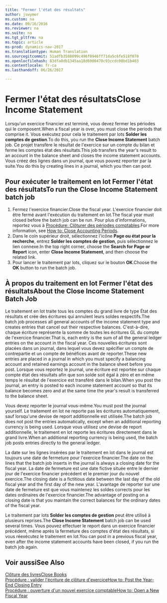 ```yaml
---
title: "Fermer l'état des résultats"
author: jswymer
ms.custom: na
ms.date: 09/16/2016
ms.reviewer: na
ms.suite: na
ms.tgt_pltfrm: na
ms.topic: article
ms-prod: dynamics-nav-2017
ms.translationtype: Human Translation
ms.sourcegitcommit: 51adfb3588099c496f0946ff71da5c6fe518f070
ms.openlocfilehash: 83dfa0db1345aa18d6900470c93ccdc00bd1b403
ms.contentlocale: fr-ca
ms.lasthandoff: 06/26/2017

---
```

# <a name="close-income-statement"></a><span data-ttu-id="abffd-102">Fermer l'état des résultats</span><span class="sxs-lookup"><span data-stu-id="abffd-102">Close Income Statement</span></span>
<span data-ttu-id="abffd-103">Lorsqu'un exercice financier est terminé, vous devez fermer les périodes qui le composent.</span><span class="sxs-lookup"><span data-stu-id="abffd-103">When a fiscal year is over, you must close the periods that comprise it.</span></span> <span data-ttu-id="abffd-104">Vous exécutez pour cela le traitement par lots **Solder les comptes de gestion**.</span><span class="sxs-lookup"><span data-stu-id="abffd-104">To do this, you run the **Close Income Statement** batch job.</span></span> <span data-ttu-id="abffd-105">Ce projet transfère le résultat de l'exercice sur un compte du bilan et ferme les comptes état des résultats.</span><span class="sxs-lookup"><span data-stu-id="abffd-105">This job transfers the year's result to an account in the balance sheet and closes the income statement accounts.</span></span> <span data-ttu-id="abffd-106">Vous créez des lignes dans un journal, que vous pouvez reporter par la suite.</span><span class="sxs-lookup"><span data-stu-id="abffd-106">You do this by creating lines in a journal, which you then can post.</span></span>

## <a name="to-run-the-close-income-statement-batch-job"></a><span data-ttu-id="abffd-107">Pour exécuter le traitement en lot Fermer l'état des résultats</span><span class="sxs-lookup"><span data-stu-id="abffd-107">To run the Close Income Statement batch job</span></span>
1. <span data-ttu-id="abffd-108">Fermez l'exercice financier.</span><span class="sxs-lookup"><span data-stu-id="abffd-108">Close the fiscal year.</span></span> <span data-ttu-id="abffd-109">L'exercice financier doit être fermé avant l'exécution du traitement en lot.</span><span class="sxs-lookup"><span data-stu-id="abffd-109">The fiscal year must closed before the batch job can be run.</span></span> <span data-ttu-id="abffd-110">Pour plus d'informations, reportez vous à [Procédure: Clôturer des périodes comptables](year-close-account-periods.md).</span><span class="sxs-lookup"><span data-stu-id="abffd-110">For more information, see [How to: Close Accounting Periods](year-close-account-periods.md).</span></span>
2. <span data-ttu-id="abffd-111">Dans le coin supérieur droit, sélectionnez l'icône **Page ou état pour la recherche**, entrez **Solder les comptes de gestion**, puis sélectionnez le lien connexe.</span><span class="sxs-lookup"><span data-stu-id="abffd-111">In the top right corner, choose the **Search for Page or Report** icon, enter **Close Income Statement**, and then choose the related link.</span></span>
3. <span data-ttu-id="abffd-112">Pour lancer le traitement par lots, cliquez sur le bouton **OK**.</span><span class="sxs-lookup"><span data-stu-id="abffd-112">Choose the **OK** button to run the batch job.</span></span>

## <a name="about-the-close-income-statement-batch-job"></a><span data-ttu-id="abffd-113">À propos du traitement en lot Fermer l'état des résultats</span><span class="sxs-lookup"><span data-stu-id="abffd-113">About the Close Income Statement Batch Job</span></span>
<span data-ttu-id="abffd-114">Le traitement en lot traite tous les comptes du grand livre de type État des résultats et crée des écritures qui annulent leurs soldes respectifs.</span><span class="sxs-lookup"><span data-stu-id="abffd-114">The batch job processes all general accounts of the income statement type and creates entries that cancel out their respective balances.</span></span> <span data-ttu-id="abffd-115">C'est-à-dire, chaque écriture représente la somme de toutes les écritures GL du compte de l'exercice financier.</span><span class="sxs-lookup"><span data-stu-id="abffd-115">That is, each entry is the sum of all the general ledger entries on the account in the fiscal year.</span></span> <span data-ttu-id="abffd-116">Ces nouvelles écritures sont placées dans un journal, dans lequel vous devez spécifier un compte de contrepartie et un compte de bénéfices avant de reporter.</span><span class="sxs-lookup"><span data-stu-id="abffd-116">These new entries are placed in a journal in which you must specify a balancing account and retained earnings account in the balance sheet before you post.</span></span> <span data-ttu-id="abffd-117">Lorsque vous reportez le journal, une écriture est reportée sur chaque compte état des résultats afin que son solde soit égal à zéro et en même temps le résultat de l'exercice est transféré dans le bilan.</span><span class="sxs-lookup"><span data-stu-id="abffd-117">When you post the journal, an entry is posted to each income statement account so that its balance becomes zero and at the same time the year's result is transferred to the balance sheet.</span></span>

<span data-ttu-id="abffd-118">Vous devez reporter le journal vous-même.</span><span class="sxs-lookup"><span data-stu-id="abffd-118">You must post the journal yourself.</span></span> <span data-ttu-id="abffd-119">Le traitement en lot ne reporte pas les écritures automatiquement, sauf lorsqu'une devise de report additionnelle est utilisée.</span><span class="sxs-lookup"><span data-stu-id="abffd-119">The batch job does not post the entries automatically, except when an additional reporting currency is being used.</span></span> <span data-ttu-id="abffd-120">Lorsque vous utilisez une devise de report additionnelle, le traitement en lot reporte les écritures directement dans le grand livre.</span><span class="sxs-lookup"><span data-stu-id="abffd-120">When an additional reporting currency is being used, the batch job posts entries directly to the general ledger.</span></span>

<span data-ttu-id="abffd-121">La date sur les lignes insérées par le traitement en lot dans le journal est toujours une date de fermeture pour l'exercice financier.</span><span class="sxs-lookup"><span data-stu-id="abffd-121">The date on the lines that the batch job inserts in the journal is always a closing date for the fiscal year.</span></span> <span data-ttu-id="abffd-122">La date de fermeture est une date fictive située entre le dernier jour de l'exercice financier précédent et le premier jour du nouvel exercice.</span><span class="sxs-lookup"><span data-stu-id="abffd-122">The closing date is a fictitious date between the last day of the old fiscal year and the first day of the new year.</span></span> <span data-ttu-id="abffd-123">L'avantage de reporter sur une date de fermeture est que vous maintenez les soldes corrects pour les dates ordinaires de l'exercice financier.</span><span class="sxs-lookup"><span data-stu-id="abffd-123">The advantage of posting on a closing date is that you maintain the correct balances for the ordinary dates of the fiscal year.</span></span>

<span data-ttu-id="abffd-124">Le traitement par lots **Solder les comptes de gestion** peut être utilisé à plusieurs reprises.</span><span class="sxs-lookup"><span data-stu-id="abffd-124">The **Close Income Statement** batch job can be used several times.</span></span> <span data-ttu-id="abffd-125">Vous pouvez effectuer le report dans un exercice financier précédent, même après la fermeture des comptes d'état des résultats, si vous réexécutez le traitement en lot.</span><span class="sxs-lookup"><span data-stu-id="abffd-125">You can post in a previous fiscal year, even after the income statement accounts have been closed, if you run the batch job again.</span></span>

## <a name="see-also"></a><span data-ttu-id="abffd-126">Voir aussi</span><span class="sxs-lookup"><span data-stu-id="abffd-126">See Also</span></span>
[<span data-ttu-id="abffd-127">Clôture des livres</span><span class="sxs-lookup"><span data-stu-id="abffd-127">Close Books</span></span>](year-close-books.md)  
[<span data-ttu-id="abffd-128">Procédure : valider l'écriture de clôture d'exercice</span><span class="sxs-lookup"><span data-stu-id="abffd-128">How to: Post the Year-End Closing Entry</span></span>](year-how-post-year-end-close-entry.md)  
[<span data-ttu-id="abffd-129">Procédure : ouverture d'un nouvel exercice comptable</span><span class="sxs-lookup"><span data-stu-id="abffd-129">How to: Open a New Fiscal Year</span></span>](finance-setup-how-open-new-fiscal-year.md)

